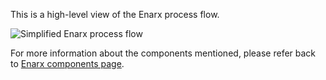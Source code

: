 This is a high-level view of the Enarx process flow.

![Simplified Enarx process flow](https://github.com/enarx/enarx.github.io/blob/master/assets/images/simplified-enarx-flow.png)

For more information about the components mentioned, please refer back to [Enarx components page](Components).
